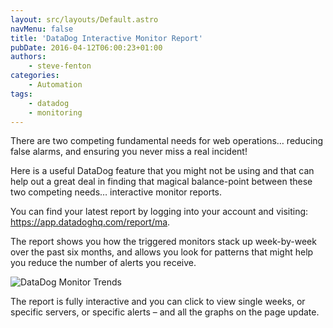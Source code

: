 ```yaml
---
layout: src/layouts/Default.astro
navMenu: false
title: 'DataDog Interactive Monitor Report'
pubDate: 2016-04-12T06:00:23+01:00
authors:
    - steve-fenton
categories:
    - Automation
tags:
    - datadog
    - monitoring
---
```


There are two competing fundamental needs for web operations… reducing false alarms, and ensuring you never miss a real incident!

Here is a useful DataDog feature that you might not be using and that can help out a great deal in finding that magical balance-point between these two competing needs… interactive monitor reports.

You can find your latest report by logging into your account and visiting: <https://app.datadoghq.com/report/ma>.

The report shows you how the triggered monitors stack up week-by-week over the past six months, and allows you look for patterns that might help you reduce the number of alerts you receive.

![DataDog Monitor Trends](/img/2016/04/datadog-monitor-tends.png)

The report is fully interactive and you can click to view single weeks, or specific servers, or specific alerts – and all the graphs on the page update.